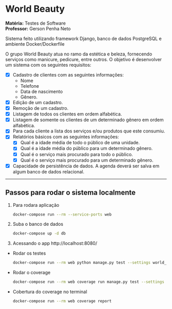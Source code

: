 # World Beauty
**Matéria:** Testes de Software <br>
**Professor:** Gerson Penha Neto

Sistema feito utilizando framework Django, banco de dados PostgreSQL e ambiente Docker/Dockerfile

O grupo World Beauty atua no ramo da estética e beleza, fornecendo serviços como manicure, pedicure, entre outros.
O objetivo é desenvolver um sistema com os seguintes requisitos:
- [x] Cadastro de clientes com as seguintes informações:
    - Nome
    - Telefone
    - Data de nascimento
    - Gênero.
- [x] Edição de um cadastro.
- [x] Remoção de um cadastro.
- [x] Listagem de todos os clientes em ordem alfabética.
- [x] Listagem de somente os clientes de um determinado gênero em ordem alfabética.
- [x] Para cada cliente a lista dos serviços e/ou produtos que este consumiu.
- [x] Relatórios básicos com as seguintes informações:
    - [x] Qual é a idade média de todo o público de uma unidade.
    - [x] Qual é a idade média do público para um determinado gênero.
    - [x] Qual é o serviço mais procurado para todo o público.
    - [x] Qual é o serviço mais procurado para um determinado gênero.
- [x] Capacidade de persistência de dados. A agenda deverá ser salva em algum banco
de dados relacional.

---

## Passos para rodar o sistema localmente

1. Para rodara aplicação

    ```bash
    docker-compose run --rm --service-ports web
    ```

2. Suba o banco de dados

    ```bash
    docker-compose up -d db
    ```

3. Acessando o app
http://localhost:8080/

* Rodar os testes

    ```bash
    docker-compose run --rm web python manage.py test --settings world_beauty.settings.test
    ```

* Rodar o coverage

    ```bash
    docker-compose run --rm web coverage run manage.py test --settings nome_do_novo_projeto.settings.test
    ```

* Cobertura do coverage no terminal

    ```bash
    docker-compose run --rm web coverage report
    ```
